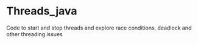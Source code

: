 # Threads_java
Code to start and stop threads and explore race conditions, deadlock and other threading issues
